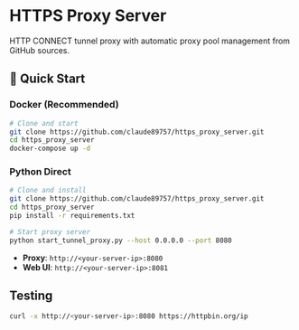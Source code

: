 # HTTPS Proxy Server

HTTP CONNECT tunnel proxy with automatic proxy pool management from GitHub sources.

## 🔧 Quick Start

### Docker (Recommended)

```bash
# Clone and start
git clone https://github.com/claude89757/https_proxy_server.git
cd https_proxy_server
docker-compose up -d
```

### Python Direct

```bash
# Clone and install
git clone https://github.com/claude89757/https_proxy_server.git
cd https_proxy_server
pip install -r requirements.txt

# Start proxy server
python start_tunnel_proxy.py --host 0.0.0.0 --port 8080
```

- **Proxy**: `http://<your-server-ip>:8080`
- **Web UI**: `http://<your-server-ip>:8081`

## Testing

```bash
curl -x http://<your-server-ip>:8080 https://httpbin.org/ip
```